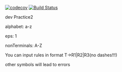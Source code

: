 [![codecov](https://codecov.io/gh/hadingus/Practice2/branch/dev/graph/badge.svg?token=GWTBMYG16W)](https://codecov.io/gh/hadingus/Practice2)
[![Build Status](https://travis-ci.com/hadingus/Practice2.svg?token=PMWtp9yeKs3axvQ5LTaX&branch=dev)](https://travis-ci.com/hadingus/Practice2)

dev Practice2

alphabet: a-z

eps: 1

nonTerminals: A-Z

You can input rules in format T->R1|R2|R3(no dashes!!!)

other symbols will lead to errors
